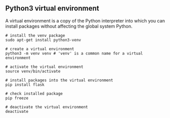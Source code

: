 ## Python3 virtual environment

A virtual environment is a copy of the Python interpreter into which you can
install packages without affecting the global system Python.

```
# install the venv package
sudo apt-get install python3-venv

# create a virtual environment
python3 -m venv venv # 'venv' is a common name for a virtual environment

# activate the virtual environment
source venv/bin/activate

# install packages into the virtual environment
pip install flask

# check installed package
pip freeze

# deactivate the virtual environment
deactivate
```
